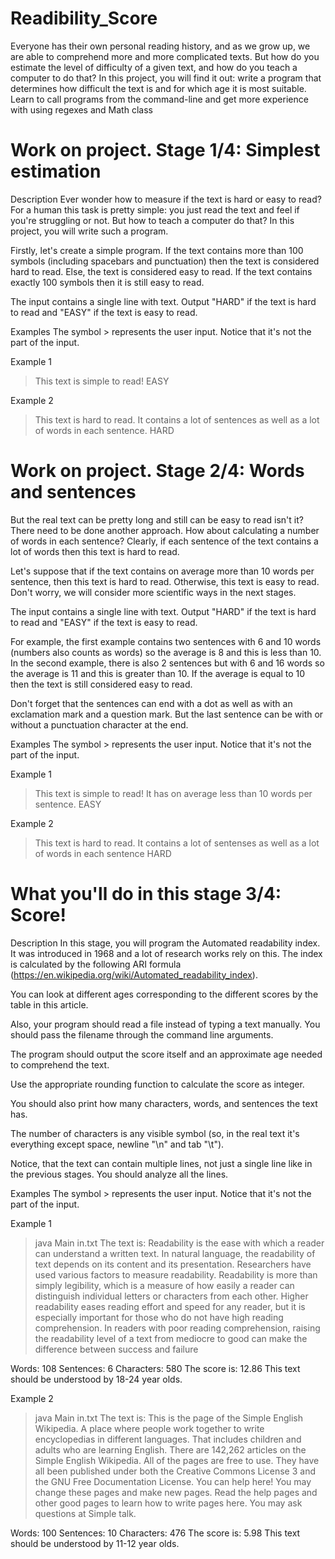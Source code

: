 # Readibility_Score
Everyone has their own personal reading history, and as we grow up, we are able to comprehend more and more complicated texts. But how do you estimate the level of difficulty of a given text, and how do you teach a computer to do that? In this project, you will find it out: write a program that determines how difficult the text is and for which age it is most suitable. Learn to call programs from the command-line and get more experience with using regexes and Math class

# Work on project. Stage 1/4: Simplest estimation
Description
Ever wonder how to measure if the text is hard or easy to read? For a human this task is pretty simple: you just read the text and feel if you're struggling or not. But how to teach a computer do that? In this project, you will write such a program.

Firstly, let's create a simple program. If the text contains more than 100 symbols (including spacebars and punctuation) then the text is considered hard to read. Else, the text is considered easy to read. If the text contains exactly 100 symbols then it is still easy to read.

The input contains a single line with text. Output "HARD" if the text is hard to read and "EASY" if the text is easy to read.

Examples
The symbol > represents the user input. Notice that it's not the part of the input.

Example 1

> This text is simple to read!
EASY

Example 2

> This text is hard to read. It contains a lot of sentences as well as a lot of words in each sentence.
HARD

# Work on project. Stage 2/4: Words and sentences
But the real text can be pretty long and still can be easy to read isn't it? There need to be done another approach. How about calculating a number of words in each sentence? Clearly, if each sentence of the text contains a lot of words then this text is hard to read.

Let's suppose that if the text contains on average more than 10 words per sentence, then this text is hard to read. Otherwise, this text is easy to read. Don't worry, we will consider more scientific ways in the next stages.

The input contains a single line with text. Output "HARD" if the text is hard to read and "EASY" if the text is easy to read.

For example, the first example contains two sentences with 6 and 10 words (numbers also counts as words) so the average is 8 and this is less than 10. In the second example, there is also 2 sentences but with 6 and 16 words so the average is 11 and this is greater than 10. If the average is equal to 10 then the text is still considered easy to read.

Don't forget that the sentences can end with a dot as well as with an exclamation mark and a question mark. But the last sentence can be with or without a punctuation character at the end.

Examples
The symbol > represents the user input. Notice that it's not the part of the input.

Example 1

> This text is simple to read! It has on average less than 10 words per sentence.
EASY

Example 2

> This text is hard to read. It contains a lot of sentenses as well as a lot of words in each sentence
HARD

# What you'll do in this stage 3/4: Score!
Description
In this stage, you will program the Automated readability index. It was introduced in 1968 and a lot of research works rely on this. The index is calculated by the following ARI formula (https://en.wikipedia.org/wiki/Automated_readability_index).

You can look at different ages corresponding to the different scores by the table in this article.

Also, your program should read a file instead of typing a text manually. You should pass the filename through the command line arguments.

The program should output the score itself and an approximate age needed to comprehend the text.

Use the appropriate rounding function to calculate the score as integer.

You should also print how many characters, words, and sentences the text has.

The number of characters is any visible symbol (so, in the real text it's everything except space, newline "\n" and tab "\t").

Notice, that the text can contain multiple lines, not just a single line like in the previous stages. You should analyze all the lines.

Examples
The symbol > represents the user input. Notice that it's not the part of the input.

Example 1

> java Main in.txt
The text is:
Readability is the ease with which a reader can understand a written text. In natural language, the readability of text depends on its content and its presentation. Researchers have used various factors to measure readability. Readability is more than simply legibility, which is a measure of how easily a reader can distinguish individual letters or characters from each other. Higher readability eases reading effort and speed for any reader, but it is especially important for those who do not have high reading comprehension. In readers with poor reading comprehension, raising the readability level of a text from mediocre to good can make the difference between success and failure

Words: 108
Sentences: 6
Characters: 580
The score is: 12.86
This text should be understood by 18-24 year olds.

Example 2

> java Main in.txt
The text is:
This is the page of the Simple English Wikipedia. A place where people work together to write encyclopedias in different languages. That includes children and adults who are learning English. There are 142,262 articles on the Simple English Wikipedia. All of the pages are free to use. They have all been published under both the Creative Commons License 3 and the GNU Free Documentation License. You can help here! You may change these pages and make new pages. Read the help pages and other good pages to learn how to write pages here. You may ask questions at Simple talk.

Words: 100
Sentences: 10
Characters: 476
The score is: 5.98
This text should be understood by 11-12 year olds.
